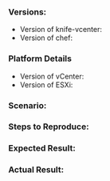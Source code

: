 ### Versions:
<!--- Version of the software where you are encountering the issue --->
<!-- You should probably update in this is not newest release.--->
* Version of knife-vcenter:
* Version of chef:

### Platform Details
<!--- What version of vCenter are you running? What version of ESXi are you using too?--->
* Version of vCenter:
* Version of ESXi:

### Scenario:
<!--- What you are trying to achieve and you can't?--->

### Steps to Reproduce:
<!--- If you are filing an issue what are the things we need to do in order to repro your problem? How are you using this gem or any resources it includes?--->

### Expected Result:
<!--- What are you expecting to happen as the consequence of above reproduction steps?--->

### Actual Result:
<!--- What actually happens after the reproduction steps? Include the error output or a link to a gist if possible.--->
